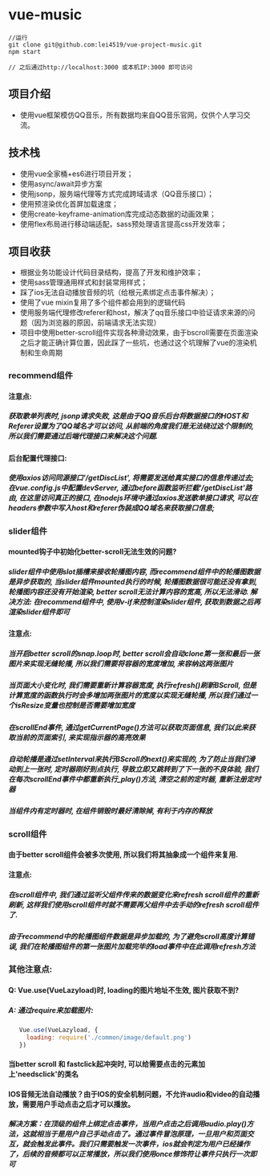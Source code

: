 # vue-music

```
//运行
git clone git@github.com:lei4519/vue-project-music.git
npm start

// 之后通过http://localhost:3000 或本机IP:3000 即可访问
```

## 项目介绍
  - 使用vue框架模仿QQ音乐，所有数据均来自QQ音乐官网，仅供个人学习交流。

## 技术栈
  - 使用vue全家桶+es6进行项目开发；
  - 使用async/await异步方案
  - 使用jsonp，服务端代理等方式完成跨域请求（QQ音乐接口）；
  - 使用预渲染优化首屏加载速度；
  - 使用create-keyframe-animation库完成动态数据的动画效果；
  - 使用flex布局进行移动端适配，sass预处理语言提高css开发效率；

## 项目收获
  - 根据业务功能设计代码目录结构，提高了开发和维护效率；
  - 使用sass管理通用样式和封装常用样式；
  - 踩了ios无法自动播放音频的坑（给根元素绑定点击事件解决）；
  - 使用了vue mixin复用了多个组件都会用到的逻辑代码
  - 使用服务端代理修改referer和host，解决了qq音乐接口中验证请求来源的问题（因为浏览器的原因，前端请求无法实现）
  - 项目中使用better-scroll组件实现各种滑动效果，由于bscroll需要在页面渲染之后才能正确计算位置，因此踩了一些坑，也通过这个坑理解了vue的渲染机制和生命周期

### recommend组件

#### 注意点:

##### 获取歌单列表时, jsonp请求失败, 这是由于QQ音乐后台将数据接口的HOST和Referer设置为了QQ域名才可以访问, 从前端的角度我们是无法绕过这个限制的, 所以我们需要通过后端代理接口来解决这个问题.
#### 后台配置代理接口:
##### 使用axios访问同源接口'/getDiscList', 将需要发送给真实接口的信息传递过去; 在vue.config.js中配置devServer, 通过before函数监听拦截'/getDiscList'路由, 在这里访问真正的接口, 在nodejs环境中通过axios发送歌单接口请求, 可以在headers参数中写入host和referer伪装成QQ域名来获取接口信息;


### slider组件
#### mounted钩子中初始化better-scroll无法生效的问题?
##### slider组件中使用slot插槽来接收轮播图内容, 而recommend组件中的轮播图数据是异步获取的, 当slider组件mounted执行的时候, 轮播图数据很可能还没有拿到, 轮播图内容还没有开始渲染, better scroll无法计算内容的宽高, 所以无法滑动.   解决方法: 在recommend组件中, 使用v-if来控制渲染slider组件, 获取到数据之后再渲染slider组件即可

#### 注意点:
##### 当开启better scroll的snap.loop时, better scroll会自动clone第一张和最后一张图片来实现无缝轮播, 所以我们需要将容器的宽度增加, 来容纳这两张图片

##### 当页面大小变化时, 我们需要重新计算容器宽度, 执行refresh()刷新BScroll, 但是计算宽度的函数执行时会多增加两张图片的宽度以实现无缝轮播, 所以我们通过一个isResize变量也控制是否需要增加宽度

##### 在scrollEnd事件, 通过getCurrentPage()方法可以获取页面信息, 我们以此来获取当前的页面索引, 来实现指示器的高亮效果

##### 自动轮播是通过setInterval来执行BScroll的next()来实现的, 为了防止当我们滑动到上一张时, 定时器刚好到点执行, 导致立即又跳转到了下一张的不良体验, 我们在每次scrollEnd事件中都重新执行_play()方法, 清空之前的定时器, 重新注册定时器

##### 当组件内有定时器时, 在组件销毁时最好清除掉, 有利于内存的释放

### scroll组件

#### 由于better scroll组件会被多次使用, 所以我们将其抽象成一个组件来复用.

#### 注意点:

##### 在scroll组件中, 我们通过监听父组件传来的数据变化来refresh scroll组件的重新刷新, 这样我们使用scroll组件时就不需要再父组件中去手动的refresh scroll组件了.

##### 由于recommend中的轮播图组件数据是异步加载的, 为了避免scroll高度计算错误, 我们在轮播图组件的第一张图片加载完毕的load事件中在此调用refresh方法

### 其他注意点:

#### Q: Vue.use(VueLazyload)时, loading的图片地址不生效, 图片获取不到?

##### A: 通过require来加载图片:
```javascript
   Vue.use(VueLazyload, {
     loading: require('./common/image/default.png')
   })
```

#### 当better scroll 和 fastclick起冲突时, 可以给需要点击的元素加上'needsclick'的类名

#### IOS音频无法自动播放？由于IOS的安全机制问题，不允许audio和video的自动播放，需要用户手动点击之后才可以播放。
##### 解决方案：在顶级的组件上绑定点击事件，当用户点击之后调用audio.play()方法，这就相当于是用户自己手动点击了。通过事件冒泡原理，一旦用户和页面交互，就会触发此事件。我们只需要触发一次事件，ios就会判定为用户已经操作了，后续的音频都可以正常播放，所以我们使用once修饰符让事件只执行一次即可